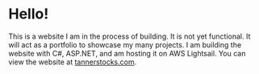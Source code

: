 <h1>Hello!</h1>

<p> 
    This is a website I am in the process of building. It is not yet functional.
    It will act as a portfolio to showcase my many projects. I am building the website with 
    C#, ASP.NET, and am hosting it on AWS Lightsail. You can view the website at
    <a href="http://tannerstocks.com">tannerstocks.com</a>.
</p>
